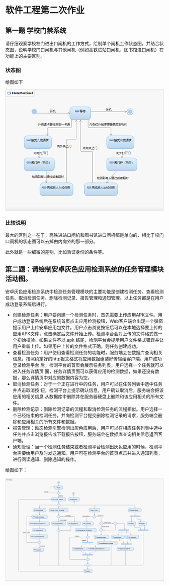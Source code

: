 # 软件工程第二次作业

## 第一题 学校门禁系统

请仔细观察学校校门进出口闸机的工作方式，绘制单个闸机工作状态图。并结合状态图，说明学校门口闸机与其他闸机（例如高铁进站口闸机、图书馆进口闸机）在功能上的主要区别。

### 状态图

绘图如下

![第一题](第一题.png)

### 比较说明

最大的区别之一在于，高铁进站口闸机和图书馆进口闸机都是单向的，相比于校门口闸机的状态图可以去掉由内向外的那一部分。

此外就是一些细微的差别，比如验证身份的条件等。

## 第二题：请绘制安卓灰色应用检测系统的任务管理模块活动图。

安卓灰色应用检测系统中检测任务管理模块的主要功能是创建检测任务、查看检测任务、取消检测任务、删除检测记录、报告管理和通知管理。以上任务都是在用户成功登录系统后进行。

- 创建检测任务：用户要创建一个检测任务时，首先需要上传应用APK文件。用户成功登录系统后在系统首页点击应用检测按钮，Web客户端会出现一个弹窗提示用户上传安卓应用包文件。用户点击浏览按钮后可以在本地选择要上传的应用APK文件，点击确定后文件开始上传。检测平台会对上传的文件格式做一个初始校验。如果文件不以.apk 结尾，检测平台会提示用户文件格式错误并让用户重新上传。如果用户上传的文件格式正确，则任务创建成功。
- 查看检测任务：用户使用查看检测任务的功能时，服务端会在数据库查询相关信息，按照约定好的http报文格式将应用数据组装好传输给客户端。用户成功登录检测平台 后，检测平台的首页会展示任务列表，用户选择一个任务就可以进入任务详情页 面，任务详情页面可以获得应用的检测数据，如果还没有数据，那么详情页中对应的数据内容为空。
- 取消检测任务：对于一个正在进行中的任务，用户可以在任务列表中选中任务并点击取消按 钮，检测平台上提示确认信息，用户确认取消后，服务端会把该应用的相关信息 从数据库中删除并在服务器硬盘上删除和该应用相关的所有文件。
- 删除检测记录：删除检测记录的流程和取消检测任务的流程相似。用户选择一个已经结束的检测任务，并向检测平台提交删除检测记录的请求，服务端会删除和应用相关的所有文件和数据。
- 报告管理：动态检测引擎检测出灰色应用后，用户可以在相应任务列表中选中任务并点击浏览报告或下载报告按钮，服务端会在数据库查询相关信息返回客户端。
- 通知管理：当一个检测任务结束或者检测平台检测出灰色应用的时候，检测平台需要给用户及时发送通知。用户可在检测平台的首页点击并进入通知列表，进行阅读通知、删除通知的操作。

绘图如下：

![第二题](第二题.png)

